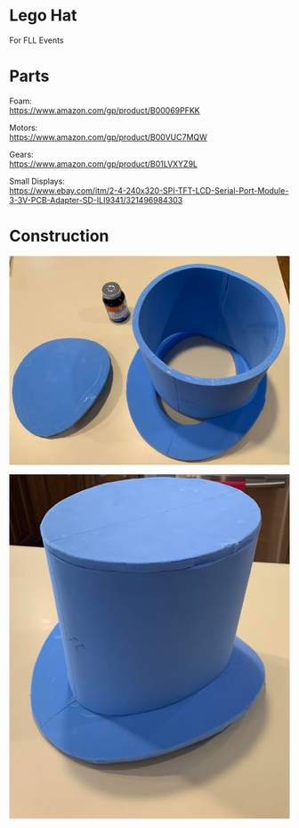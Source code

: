 # Lego Hat
For FLL Events

# Parts

Foam:<br>
https://www.amazon.com/gp/product/B00069PFKK

Motors:<br>
https://www.amazon.com/gp/product/B00VUC7MQW

Gears:<br>
https://www.amazon.com/gp/product/B01LVXYZ9L

Small Displays:<br>
https://www.ebay.com/itm/2-4-240x320-SPI-TFT-LCD-Serial-Port-Module-3-3V-PCB-Adapter-SD-ILI9341/321496984303


# Construction

![](art/hat-foam1.jpg)

![](art/hat-foam2.jpg)
